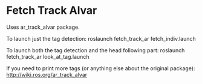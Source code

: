 # Fetch Track Alvar

Uses ar_track_alvar package.

To launch just the tag detection:
roslaunch fetch_track_ar fetch_indiv.launch

To launch both the tag detection and the head following part:
roslaunch fetch_track_ar look_at_tag.launch

If you need to print more tags (or anything else about the original package):
http://wiki.ros.org/ar_track_alvar
